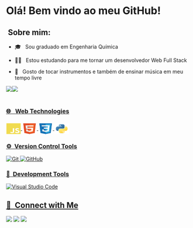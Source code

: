 <h1> Olá! Bem vindo ao meu GitHub! </h1>


<h2>  &nbsp;Sobre mim: </h2>

- 🎓 &nbsp; Sou graduado em Engenharia Química

- 👨‍💻 &nbsp; Estou estudando para me tornar um desenvolvedor Web Full Stack

- 🎵 &nbsp; Gosto de tocar instrumentos e também de ensinar música em meu tempo livre

<div>
  <a href="https://github.com/Diego-Souza-Albuquerque">
   <img height="180em" src=https://github-readme-stats.vercel.app/api?username=Diego-Souza-Albuquerque&hide=contribs,prs&count_private=true&show_icons=true&theme=transparent><img height="180em" src=https://github-readme-stats.vercel.app/api/top-langs/?username=Diego-Souza-Albuquerque&langs_count=8)](https://github.com/Diego-Souza-Albuquerque/github-readme-stats)>
  </div>

<div style="display: inline_block"><br>
  <h3>🌐 &nbsp; Web Technologies<h3>
  <img align="center" alt="Js" height="30" width="40" src="https://raw.githubusercontent.com/devicons/devicon/master/icons/javascript/javascript-plain.svg">
  <img align="center" alt="HTML" height="30" width="40" src="https://raw.githubusercontent.com/devicons/devicon/master/icons/html5/html5-original.svg">
  <img align="center" alt="CSS" height="30" width="40" src="https://raw.githubusercontent.com/devicons/devicon/master/icons/css3/css3-original.svg">
  <img align="center" alt="Python" height="30" width="40" src="https://raw.githubusercontent.com/devicons/devicon/master/icons/python/python-original.svg">
</div>
<h3>⚙️&nbsp; Version Control Tools</h3>

![Git](https://img.shields.io/badge/-Git-333333?style=flat&logo=git)&nbsp;![GitHub](https://img.shields.io/badge/-GitHub-333333?style=flat&logo=github)


<h3>🔧&nbsp; Development Tools</h3>

![Visual Studio Code](https://img.shields.io/badge/-Visual%20Studio%20Code-333333?style=flat&logo=visual-studio-code&logoColor=007ACC)
  


<h2>🤝&nbsp; Connect with Me</h2>

<div>
    <a href="https://www.linkedin.com/in/diego-souza-albuquerque-a894166b/" target="_blank"><img src="https://img.shields.io/badge/-LinkedIn-%230077B5?style=for-the-badge&logo=linkedin&logoColor=white" target="_blank"></a> 
  <a href="https://wa.me/5527997048115" target="_blank"><img src="https://img.shields.io/badge/WhatsApp-25d366?style=for-the-badge&logo=whatsapp&logoColor=white" target="_blank"></a> 
  <a href = "mailto:ds_albuquerque@hotmail.com"><img src="https://img.shields.io/badge/-Gmail-ea4335?style=for-the-badge&logo=gmail&logoColor=white" target="_blank"></a>
</div>
